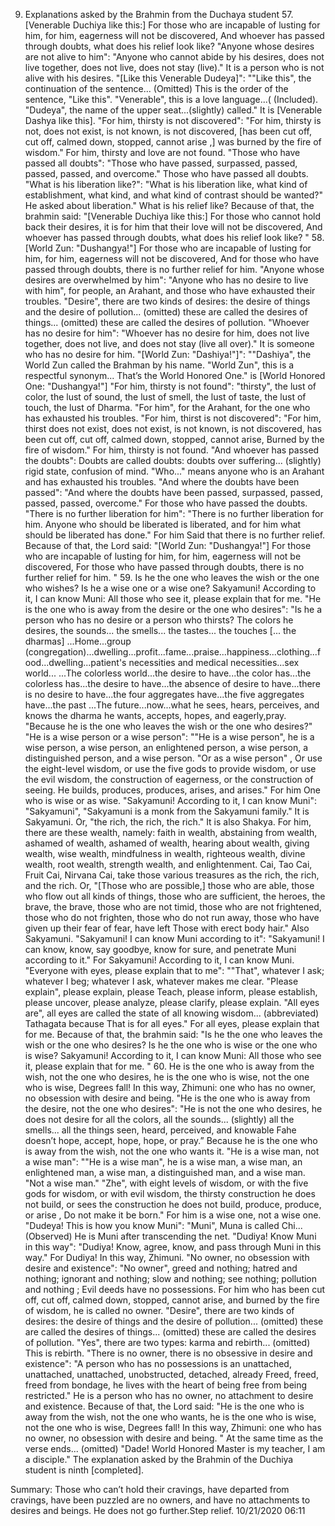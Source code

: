 9. Explanations asked by the Brahmin from the Duchaya student
    57. [Venerable Duchiya like this:] For those who are incapable of lusting for him, for him, eagerness will not be discovered,
       And whoever has passed through doubts, what does his relief look like?
     "Anyone whose desires are not alive to him": "Anyone who cannot abide by his desires, does not live together, does not live, does not stay (live)." It is a person who is not alive with his desires.
"[Like this Venerable Dudeya]": ""Like this", the continuation of the sentence... (Omitted) This is the order of the sentence, "Like this". "Venerable", this is a love language...( (Included). "Dudeya", the name of the upper seat...(slightly) called." It is [Venerable Dashya like this].
"For him, thirsty is not discovered": "For him, thirsty is not, does not exist, is not known, is not discovered, [has been cut off, cut off, calmed down, stopped, cannot arise ,] was burned by the fire of wisdom." For him, thirsty and love are not found.
     "Those who have passed all doubts": "Those who have passed, surpassed, passed, passed, passed, and overcome." Those who have passed all doubts.
"What is his liberation like?": "What is his liberation like, what kind of establishment, what kind, and what kind of contrast should be wanted?" He asked about liberation." What is his relief like?
     Because of that, the brahmin said:
     "[Venerable Duchiya like this:] For those who cannot hold back their desires, it is for him that their love will not be discovered,
       And whoever has passed through doubts, what does his relief look like? "
    58. [World Zun: "Dushangya!"] For those who are incapable of lusting for him, for him, eagerness will not be discovered,
       And for those who have passed through doubts, there is no further relief for him.
     "Anyone whose desires are overwhelmed by him": "Anyone who has no desire to live with him", for people, an Arahant, and those who have exhausted their troubles. "Desire", there are two kinds of desires: the desire of things and the desire of pollution... (omitted) these are called the desires of things... (omitted) these are called the desires of pollution. "Whoever has no desire for him": "Whoever has no desire for him, does not live together, does not live, and does not stay (live all over)." It is someone who has no desire for him.
"[World Zun: "Dashiya!"]": ""Dashiya", the World Zun called the Brahman by his name. "World Zun", this is a respectful synonym... That’s the World Honored One." is [World Honored One: "Dushangya!"]
     "For him, thirsty is not found": "thirsty", the lust of color, the lust of sound, the lust of smell, the lust of taste, the lust of touch, the lust of Dharma. "For him", for the Arahant, for the one who has exhausted his troubles. "For him, thirst is not discovered": "For him, thirst does not exist, does not exist, is not known, is not discovered, has been cut off, cut off, calmed down, stopped, cannot arise, Burned by the fire of wisdom." For him, thirsty is not found.
     "And whoever has passed the doubts": Doubts are called doubts: doubts over suffering... (slightly) rigid state, confusion of mind. "Who..." means anyone who is an Arahant and has exhausted his troubles. "And where the doubts have been passed": "And where the doubts have been passed, surpassed, passed, passed, passed, overcome." For those who have passed the doubts.
"There is no further liberation for him": "There is no further liberation for him. Anyone who should be liberated is liberated, and for him what should be liberated has done." For him Said that there is no further relief.
     Because of that, the Lord said:
     "[World Zun: "Dushangya!"] For those who are incapable of lusting for him, for him, eagerness will not be discovered,
       For those who have passed through doubts, there is no further relief for him. "
    59. Is he the one who leaves the wish or the one who wishes? Is he a wise one or a wise one?
      Sakyamuni! According to it, I can know Muni: All those who see it, please explain that for me.
"He is the one who is away from the desire or the one who desires": "Is he a person who has no desire or a person who thirsts? The colors he desires, the sounds... the smells... the tastes... the touches [... the dharmas] ...Home...group (congregation)...dwelling...profit...fame...praise...happiness...clothing...food...dwelling...patient's necessities and medical necessities...sex world... ...The colorless world...the desire to have...the color has...the colorless has...the desire to have...the absence of desire to have...there is no desire to have...the four aggregates have...the five aggregates have...the past ...The future...now...what he sees, hears, perceives, and knows the dharma he wants, accepts, hopes, and eagerly,pray. "Because he is the one who leaves the wish or the one who desires?"
"He is a wise person or a wise person": ""He is a wise person", he is a wise person, a wise person, an enlightened person, a wise person, a distinguished person, and a wise person. "Or as a wise person" , Or use the eight-level wisdom, or use the five gods to provide wisdom, or use the evil wisdom, the construction of eagerness, or the construction of seeing. He builds, produces, produces, arises, and arises." For him One who is wise or as wise.
     "Sakyamuni! According to it, I can know Muni": "Sakyamuni", "Sakyamuni is a monk from the Sakyamuni family." It is Sakyamuni. Or, "the rich, the rich, the rich." It is also Shakya. For him, there are these wealth, namely: faith in wealth, abstaining from wealth, ashamed of wealth, ashamed of wealth, hearing about wealth, giving wealth, wise wealth, mindfulness in wealth, righteous wealth, divine wealth, root wealth, strength wealth, and enlightenment. Cai, Tao Cai, Fruit Cai, Nirvana Cai, take those various treasures as the rich, the rich, and the rich. Or, "[Those who are possible,] those who are able, those who flow out all kinds of things, those who are sufficient, the heroes, the brave, the brave, those who are not timid, those who are not frightened, those who do not frighten, those who do not run away, those who have given up their fear of fear, have left Those with erect body hair." Also Sakyamuni. "Sakyamuni! I can know Muni according to it": "Sakyamuni! I can know, know, say goodbye, know for sure, and penetrate Muni according to it." For Sakyamuni! According to it, I can know Muni.
"Everyone with eyes, please explain that to me": ""That", whatever I ask; whatever I beg; whatever I ask, whatever makes me clear. "Please explain", please explain, please Teach, please inform, please establish, please uncover, please analyze, please clarify, please explain. "All eyes are", all eyes are called the state of all knowing wisdom... (abbreviated) Tathagata because That is for all eyes." For all eyes, please explain that for me.
     Because of that, the brahmin said:
     "Is he the one who leaves the wish or the one who desires? Is he the one who is wise or the one who is wise?
      Sakyamuni! According to it, I can know Muni: All those who see it, please explain that for me. "
    60. He is the one who is away from the wish, not the one who desires, he is the one who is wise, not the one who is wise,
       Degrees fall! In this way, Zhimuni: one who has no owner, no obsession with desire and being.
"He is the one who is away from the desire, not the one who desires": "He is not the one who desires, he does not desire for all the colors, all the sounds... (slightly) all the smells... all the things seen, heard, perceived, and knowable Fahe doesn’t hope, accept, hope, hope, or pray.” Because he is the one who is away from the wish, not the one who wants it.
"He is a wise man, not a wise man": ""He is a wise man", he is a wise man, a wise man, an enlightened man, a wise man, a distinguished man, and a wise man. "Not a wise man." "Zhe", with eight levels of wisdom, or with the five gods for wisdom, or with evil wisdom, the thirsty construction he does not build, or sees the construction he does not build, produce, produce, or arise , Do not make it be born." For him is a wise one, not a wise one.
     "Dudeya! This is how you know Muni": "Muni", Muna is called Chi... (Observed) He is Muni after transcending the net. "Dudiya! Know Muni in this way": "Dudiya! Know, agree, know, and pass through Muni in this way." For Dudiya! In this way, Zhimuni.
"No owner, no obsession with desire and existence": "No owner", greed and nothing; hatred and nothing; ignorant and nothing; slow and nothing; see nothing; pollution and nothing ; Evil deeds have no possessions. For him who has been cut off, cut off, calmed down, stopped, cannot arise, and burned by the fire of wisdom, he is called no owner. "Desire", there are two kinds of desires: the desire of things and the desire of pollution... (omitted) these are called the desires of things... (omitted) these are called the desires of pollution. "Yes", there are two types: karma and rebirth... (omitted) This is rebirth.
"There is no owner, there is no obsessive in desire and existence": "A person who has no possessions is an unattached, unattached, unattached, unobstructed, detached, already Freed, freed, freed from bondage, he lives with the heart of being free from being restricted." He is a person who has no owner, no attachment to desire and existence.
     Because of that, the Lord said:
     "He is the one who is away from the wish, not the one who wants, he is the one who is wise, not the one who is wise,
       Degrees fall! In this way, Zhimuni: one who has no owner, no obsession with desire and being. "
     At the same time as the verse ends... (omitted) "Dade! World Honored Master is my teacher, I am a disciple."
     The explanation asked by the Brahmin of the Duchiya student is ninth [completed].


Summary:
  Those who can’t hold their cravings, have departed from cravings, have been puzzled are no owners, and have no attachments to desires and beings. He does not go further.Step relief.
  10/21/2020 06:11
